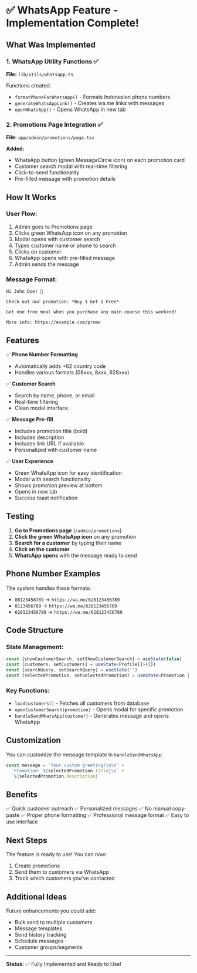 # ✅ WhatsApp Feature - Implementation Complete!

## What Was Implemented

### 1. WhatsApp Utility Functions ✅
**File:** `lib/utils/whatsapp.ts`

Functions created:
- `formatPhoneForWhatsApp()` - Formats Indonesian phone numbers
- `generateWhatsAppLink()` - Creates wa.me links with messages
- `openWhatsApp()` - Opens WhatsApp in new tab

### 2. Promotions Page Integration ✅
**File:** `app/admin/promotions/page.tsx`

**Added:**
- WhatsApp button (green MessageCircle icon) on each promotion card
- Customer search modal with real-time filtering
- Click-to-send functionality
- Pre-filled message with promotion details

## How It Works

### User Flow:
1. Admin goes to Promotions page
2. Clicks green WhatsApp icon on any promotion
3. Modal opens with customer search
4. Types customer name or phone to search
5. Clicks on customer
6. WhatsApp opens with pre-filled message
7. Admin sends the message

### Message Format:
```
Hi John Doe! 🎉

Check out our promotion: *Buy 1 Get 1 Free*

Get one free meal when you purchase any main course this weekend!

More info: https://example.com/promo
```

## Features

✅ **Phone Number Formatting**
- Automatically adds +62 country code
- Handles various formats (08xxx, 8xxx, 628xxx)

✅ **Customer Search**
- Search by name, phone, or email
- Real-time filtering
- Clean modal interface

✅ **Message Pre-fill**
- Includes promotion title (bold)
- Includes description
- Includes link URL if available
- Personalized with customer name

✅ **User Experience**
- Green WhatsApp icon for easy identification
- Modal with search functionality
- Shows promotion preview at bottom
- Opens in new tab
- Success toast notification

## Testing

1. **Go to Promotions page** (`/admin/promotions`)
2. **Click the green WhatsApp icon** on any promotion
3. **Search for a customer** by typing their name
4. **Click on the customer**
5. **WhatsApp opens** with the message ready to send

## Phone Number Examples

The system handles these formats:
- `08123456789` → `https://wa.me/628123456789`
- `8123456789` → `https://wa.me/628123456789`
- `628123456789` → `https://wa.me/628123456789`

## Code Structure

### State Management:
```typescript
const [showCustomerSearch, setShowCustomerSearch] = useState(false)
const [customers, setCustomers] = useState<Profile[]>([])
const [searchQuery, setSearchQuery] = useState('')
const [selectedPromotion, setSelectedPromotion] = useState<Promotion | null>(null)
```

### Key Functions:
- `loadCustomers()` - Fetches all customers from database
- `openCustomerSearch(promotion)` - Opens modal for specific promotion
- `handleSendWhatsApp(customer)` - Generates message and opens WhatsApp

## Customization

You can customize the message template in `handleSendWhatsApp`:

```typescript
const message = `Your custom greeting!\n\n` +
  `Promotion: ${selectedPromotion.title}\n` +
  `${selectedPromotion.description}`
```

## Benefits

✅ Quick customer outreach
✅ Personalized messages
✅ No manual copy-paste
✅ Proper phone formatting
✅ Professional message format
✅ Easy to use interface

## Next Steps

The feature is ready to use! You can now:
1. Create promotions
2. Send them to customers via WhatsApp
3. Track which customers you've contacted

## Additional Ideas

Future enhancements you could add:
- Bulk send to multiple customers
- Message templates
- Send history tracking
- Schedule messages
- Customer groups/segments

---

**Status:** ✅ Fully Implemented and Ready to Use!
